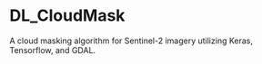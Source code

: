 # DL_CloudMask
A cloud masking algorithm for Sentinel-2 imagery utilizing Keras, Tensorflow, and GDAL.
